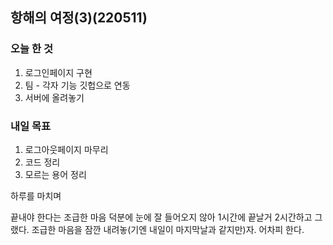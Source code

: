 ## 항해의 여정(3)(220511)

### 오늘 한 것

1. 로그인페이지 구현
2. 팀 - 각자 기능 깃헙으로 연동
3. 서버에 올려놓기

### 내일 목표

1. 로그아웃페이지 마무리
2. 코드 정리
3. 모르는 용어 정리

하루를 마치며

끝내야 한다는 조급한 마음 덕분에 눈에 잘 들어오지 않아 1시간에 끝날거 2시간하고 그랬다. 조급한 마음을 잠깐 내려놓(기엔 내일이 마지막날과 같지만)자. 어차피 한다.
